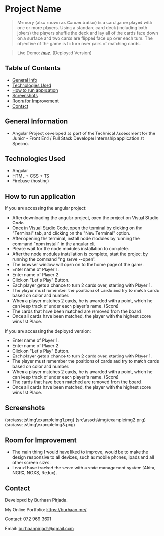 # Project Name
> Memory (also known as Concentration) is a card game played with one or more players. Using a standard card deck (including both jokers) the players shuffle the deck and lay all of the cards face down on a surface and two cards are flipped face up over each turn. The objective of the game is to turn over pairs of matching cards. 


> Live Demo: [_here_](https://specno-project-e34cc.web.app/home). (Deployed Version)

## Table of Contents
* [General Info](#general-information)
* [Technologies Used](#technologies-used)
* [How to run application](#How-to-run-application)
* [Screenshots](#screenshots)
* [Room for Improvement](#room-for-improvement)
* [Contact](#contact)


## General Information
- Angular Project developed as part of the Technical Assessment for the Junior - Front End / Full Stack Developer Internship application at Specno. 

## Technologies Used
- Angular
- HTML + CSS + TS
- Firebase (hosting)


## How to run application
If you are accessing the angular project:
- After downloading the angular project, open the project on Visual Studio Code.
- Once in Visual Studio Code, open the terminal by clicking on the "Terminal" tab, and clicking on the "New Terminal" option.
- After opening the terminal, install node modules by running the command "npm install" in the angular cli.
- Please wait for the node modules installation to complete.
- After the node modules installation is complete, start the project by running the command "ng serve --open".
- The browser window will open on to the home page of the game.
- Enter name of Player 1.
- Enter name of Player 2.
- Click on "Let's Play" Button.
- Each player gets a chance to turn 2 cards over, starting with Player 1.
- The player must remember the positions of cards and try to match cards based on color and number.
- When a player matches 2 cards, he is awarded with a point, which he can keep track of under each player's name. (Score)
- The cards that have been matched are removed from the board.
- Once all cards have been matched, the player with the highest score wins 1st Place. 

If you are accessing the deployed version:
- Enter name of Player 1.
- Enter name of Player 2.
- Click on "Let's Play" Button.
- Each player gets a chance to turn 2 cards over, starting with Player 1.
- The player must remember the positions of cards and try to match cards based on color and number.
- When a player matches 2 cards, he is awarded with a point, which he can keep track of under each player's name. (Score)
- The cards that have been matched are removed from the board.
- Once all cards have been matched, the player with the highest score wins 1st Place. 


## Screenshots
(src\assets\img\exampleimg1.png)
(src\assets\img\exampleimg2.png)
(src\assets\img\exampleimg3.png)


## Room for Improvement
- The main thing I would have liked to improve, would be to make the design responsive to all devices, such as mobile phones, ipads and all other screen sizes. 
- I could have tracked the score with a state management system (Akita, NGRX, NGXS, Redux).


## Contact
Developed by Burhaan Pirjada. 

My Online Portfolio:
https://burhaan.me/

Contact: 
072 969 3601

Email: 
burhaanpirjada@gmail.com

